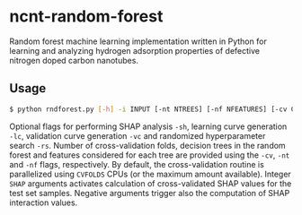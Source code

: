 # ncnt-random-forest
Random forest machine learning implementation written in Python for learning and analyzing hydrogen adsorption properties of defective nitrogen doped carbon nanotubes.

## Usage

```bash
$ python rndforest.py [-h] -i INPUT [-nt NTREES] [-nf NFEATURES] [-cv CVFOLDS] [-sh SHAP] [-rs RSITER] [-vc VALNAME] [-lc LCSIZE]
```

Optional flags for performing SHAP analysis ```-sh```, learning curve generation ```-lc```, validation curve generation ```-vc``` and randomized hyperparameter search ```-rs```. Number of cross-validation folds, decision trees in the random forest and features considered for each tree are provided using the ```-cv```, ```-nt``` and ```-nf``` flags, respectively. By default, the cross-validation routine is parallelized using ```CVFOLDS``` CPUs (or the maximum amount available). Integer ```SHAP``` arguments activates calculation of cross-validated SHAP values for the test set samples. Negative arguments trigger also the computation of SHAP interaction values.
